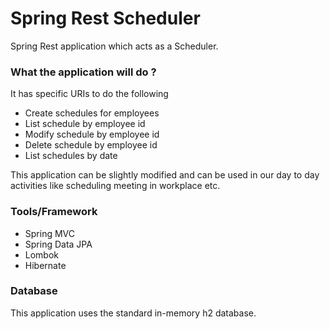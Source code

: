 # Spring Rest Scheduler

Spring Rest application which acts as a Scheduler.

### What the application will do ?

It has specific URIs to do the following

* Create schedules for employees
* List schedule by employee id
* Modify schedule by employee id
* Delete schedule by employee id
* List schedules by date

This application can be slightly modified and can be used in our day to day activities like scheduling meeting in workplace etc.

### Tools/Framework

* Spring MVC
* Spring Data JPA
* Lombok
* Hibernate

### Database

This application uses the standard in-memory h2 database.
